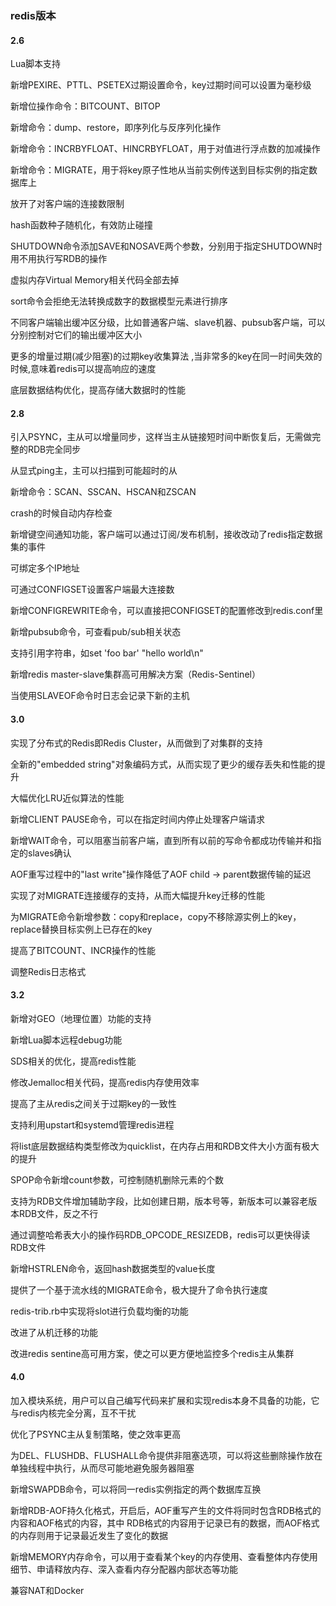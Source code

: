 ### redis版本

#### 2.6  

Lua脚本支持

新增PEXIRE、PTTL、PSETEX过期设置命令，key过期时间可以设置为毫秒级

新增位操作命令：BITCOUNT、BITOP

新增命令：dump、restore，即序列化与反序列化操作

新增命令：INCRBYFLOAT、HINCRBYFLOAT，用于对值进行浮点数的加减操作

新增命令：MIGRATE，用于将key原子性地从当前实例传送到目标实例的指定数据库上

放开了对客户端的连接数限制

hash函数种子随机化，有效防止碰撞

SHUTDOWN命令添加SAVE和NOSAVE两个参数，分别用于指定SHUTDOWN时用不用执行写RDB的操作

虚拟内存Virtual Memory相关代码全部去掉

sort命令会拒绝无法转换成数字的数据模型元素进行排序

不同客户端输出缓冲区分级，比如普通客户端、slave机器、pubsub客户端，可以分别控制对它们的输出缓冲区大小

更多的增量过期(减少阻塞)的过期key收集算法 ,当非常多的key在同一时间失效的时候,意味着redis可以提高响应的速度

底层数据结构优化，提高存储大数据时的性能

#### 2.8

引入PSYNC，主从可以增量同步，这样当主从链接短时间中断恢复后，无需做完整的RDB完全同步

从显式ping主，主可以扫描到可能超时的从

新增命令：SCAN、SSCAN、HSCAN和ZSCAN

crash的时候自动内存检查

新增键空间通知功能，客户端可以通过订阅/发布机制，接收改动了redis指定数据集的事件

可绑定多个IP地址

可通过CONFIGSET设置客户端最大连接数

新增CONFIGREWRITE命令，可以直接把CONFIGSET的配置修改到redis.conf里

新增pubsub命令，可查看pub/sub相关状态

支持引用字符串，如set 'foo bar' "hello world\n"

新增redis master-slave集群高可用解决方案（Redis-Sentinel）

当使用SLAVEOF命令时日志会记录下新的主机

#### 3.0

实现了分布式的Redis即Redis Cluster，从而做到了对集群的支持

全新的"embedded string"对象编码方式，从而实现了更少的缓存丢失和性能的提升

大幅优化LRU近似算法的性能

新增CLIENT PAUSE命令，可以在指定时间内停止处理客户端请求

新增WAIT命令，可以阻塞当前客户端，直到所有以前的写命令都成功传输并和指定的slaves确认

AOF重写过程中的"last write"操作降低了AOF child -> parent数据传输的延迟

实现了对MIGRATE连接缓存的支持，从而大幅提升key迁移的性能

为MIGRATE命令新增参数：copy和replace，copy不移除源实例上的key，replace替换目标实例上已存在的key

提高了BITCOUNT、INCR操作的性能

调整Redis日志格式

#### 3.2

新增对GEO（地理位置）功能的支持

新增Lua脚本远程debug功能

SDS相关的优化，提高redis性能

修改Jemalloc相关代码，提高redis内存使用效率

提高了主从redis之间关于过期key的一致性

支持利用upstart和systemd管理redis进程

将list底层数据结构类型修改为quicklist，在内存占用和RDB文件大小方面有极大的提升

SPOP命令新增count参数，可控制随机删除元素的个数

支持为RDB文件增加辅助字段，比如创建日期，版本号等，新版本可以兼容老版本RDB文件，反之不行

通过调整哈希表大小的操作码RDB_OPCODE_RESIZEDB，redis可以更快得读RDB文件

新增HSTRLEN命令，返回hash数据类型的value长度

提供了一个基于流水线的MIGRATE命令，极大提升了命令执行速度

redis-trib.rb中实现将slot进行负载均衡的功能

改进了从机迁移的功能

改进redis sentine高可用方案，使之可以更方便地监控多个redis主从集群

#### 4.0

加入模块系统，用户可以自己编写代码来扩展和实现redis本身不具备的功能，它与redis内核完全分离，互不干扰

优化了PSYNC主从复制策略，使之效率更高

为DEL、FLUSHDB、FLUSHALL命令提供非阻塞选项，可以将这些删除操作放在单独线程中执行，从而尽可能地避免服务器阻塞

新增SWAPDB命令，可以将同一redis实例指定的两个数据库互换

新增RDB-AOF持久化格式，开启后，AOF重写产生的文件将同时包含RDB格式的内容和AOF格式的内容，其中 RDB格式的内容用于记录已有的数据，而AOF格式的内存则用于记录最近发生了变化的数据

新增MEMORY内存命令，可以用于查看某个key的内存使用、查看整体内存使用细节、申请释放内存、深入查看内存分配器内部状态等功能

兼容NAT和Docker